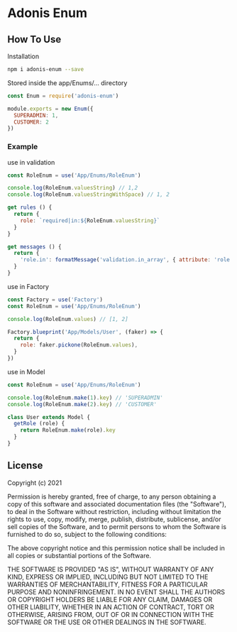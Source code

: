 # Adonis Enum

## How To Use
Installation
```bash
npm i adonis-enum --save
```

Stored inside the app/Enums/... directory
```javascript
const Enum = require('adonis-enum')

module.exports = new Enum({
  SUPERADMIN: 1,
  CUSTOMER: 2
})
```
### Example
use in validation
```javascript
const RoleEnum = use('App/Enums/RoleEnum')

console.log(RoleEnum.valuesString) // 1,2
console.log(RoleEnum.valuesStringWithSpace) // 1, 2

get rules () {
  return {
    role: `required|in:${RoleEnum.valuesString}`
  }
}

get messages () {
  return {
    'role.in': formatMessage('validation.in_array', { attribute: 'role', other: RoleEnum.valuesStringWithSpace })
  }
}
```

use in Factory
```javascript
const Factory = use('Factory')
const RoleEnum = use('App/Enums/RoleEnum')

console.log(RoleEnum.values) // [1, 2]

Factory.blueprint('App/Models/User', (faker) => {
  return {
    role: faker.pickone(RoleEnum.values),
  }
})
```

use in Model
```javascript
const RoleEnum = use('App/Enums/RoleEnum')

console.log(RoleEnum.make(1).key) // 'SUPERADMIN'
console.log(RoleEnum.make(2).key) // 'CUSTOMER'

class User extends Model {
  getRole (role) {
    return RoleEnum.make(role).key
  }
}
```


## License
Copyright (c) 2021

Permission is hereby granted, free of charge, to any person obtaining a copy of this software and associated documentation files (the "Software"), to deal in the Software without restriction, including without limitation the rights to use, copy, modify, merge, publish, distribute, sublicense, and/or sell copies of the Software, and to permit persons to whom the Software is furnished to do so, subject to the following conditions:

The above copyright notice and this permission notice shall be included in all copies or substantial portions of the Software.

THE SOFTWARE IS PROVIDED "AS IS", WITHOUT WARRANTY OF ANY KIND, EXPRESS OR IMPLIED, INCLUDING BUT NOT LIMITED TO THE WARRANTIES OF MERCHANTABILITY, FITNESS FOR A PARTICULAR PURPOSE AND NONINFRINGEMENT. IN NO EVENT SHALL THE AUTHORS OR COPYRIGHT HOLDERS BE LIABLE FOR ANY CLAIM, DAMAGES OR OTHER LIABILITY, WHETHER IN AN ACTION OF CONTRACT, TORT OR OTHERWISE, ARISING FROM, OUT OF OR IN CONNECTION WITH THE SOFTWARE OR THE USE OR OTHER DEALINGS IN THE SOFTWARE.
